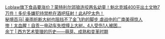   
[Loblaw旗下食品要涨价？蒙特利尔郊狼连咬两名幼童！魁北克城400平出土文物7万件！多伦多嫌犯持禁枪在酒吧狂射！此APP太色！](http://www.dianyue.me/archives/657/w72i1w0k79y2lw3z/)  
[秘境百马| 豪雨折断大树也阻挡不了金飞豹的脚步 虐战中的广南美得惊人](http://www.dianyue.me/archives/919/64qma7f0ldk5tc8c/)  
[惨！太血腥！自贡一电动车失控撞上大树，4人受伤1人被困...](http://www.dianyue.me/archives/842/i1wg0d4gl0cosnox/)  
[余丁 | 西方艺术管理的历史——萌芽、成熟和变革时期](http://www.dianyue.me/archives/942/ianij9a50l63fr0d/)